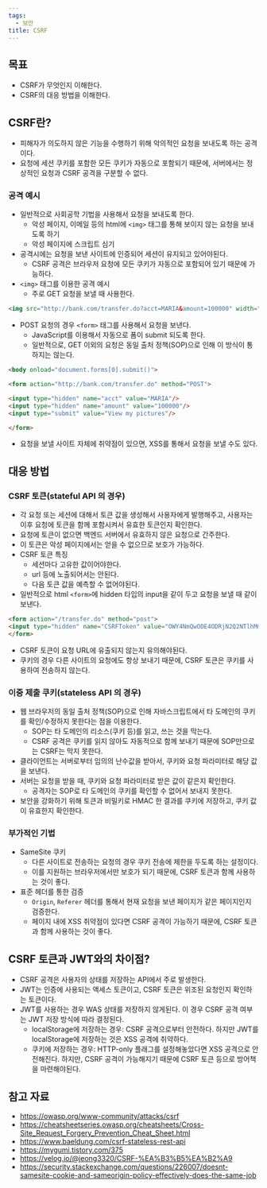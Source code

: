 ```yaml
---
tags:
  - 보안
title: CSRF
---
```



## 목표

- CSRF가 무엇인지 이해한다.
- CSRF의 대응 방법을 이해한다.

## CSRF란?

- 피해자가 의도하지 않은 기능을 수행하기 위해 악의적인 요청을 보내도록 하는 공격이다.
- 요청에 세션 쿠키를 포함한 모든 쿠키가 자동으로 포함되기 때문에, 서버에서는 정상적인 요청과 CSRF 공격을 구분할 수 없다.

### 공격 예시

- 일반적으로 사회공학 기법을 사용해서 요청을 보내도록 한다.
	- 악성 페이지, 이메일 등의 html에 `<img>` 태그를 통해 보이지 않는 요청을 보내도록 하기
	- 악성 페이지에 스크립트 심기
- 공격시에는 요청을 보낸 사이트에 인증되어 세션이 유지되고 있어야된다.
	- CSRF 공격은 브라우저 요청에 모든 쿠키가 자동으로 포함되어 있기 때문에 가능하다.
- `<img>` 태그를 이용한 공격 예시
	- 주로 GET 요청을 보낼 때 사용한다.

```html
<img src="http://bank.com/transfer.do?acct=MARIA&amount=100000" width="0" height="0" border="0">
```

- POST 요청의 경우 `<form>` 태그를 사용해서 요청을 보낸다.
	- JavaScript를 이용해서 자동으로 폼이 submit 되도록 한다.
	- 일반적으로, GET 이외의 요청은 동일 출처 정책(SOP)으로 인해 이 방식이 통하지는 않는다.

```html
<body onload="document.forms[0].submit()">

<form action="http://bank.com/transfer.do" method="POST">

<input type="hidden" name="acct" value="MARIA"/>
<input type="hidden" name="amount" value="100000"/>
<input type="submit" value="View my pictures"/>

</form>
```

- 요청을 보낼 사이트 자체에 취약점이 있으면, XSS를 통해서 요청을 보낼 수도 있다.

## 대응 방법

### CSRF 토큰(stateful API 의 경우)

- 각 요청 또는 세션에 대해서 토큰 값을 생성해서 사용자에게 발행해주고, 사용자는 이후 요청에 토큰을 함께 포함시켜서 유효한 토큰인지 확인한다.
- 요청에 토큰이 없으면 백엔드 서버에서 유효하지 않은 요청으로 간주한다.
- 이 토큰은 악성 페이지에서는 얻을 수 없으므로 보호가 가능하다.
- CSRF 토큰 특징
	- 세션마다 고유한 값이어야한다.
	- url 등에 노출되어서는 안된다.
	- 다음 토큰 값을 예측할 수 없어야된다.
- 일반적으로 html `<form>`에 hidden 타입의 input을 같이 두고 요청을 보낼 때 같이보낸다.

```html
<form action="/transfer.do" method="post"> 
<input type="hidden" name="CSRFToken" value="OWY4NmQwODE4ODRjN2Q2NTlhMmZlYWEwYzU1YWQwMTVhM2JmNGYxYjJiMGI4MjJjZDE1ZDZMGYwMGEwOA=="> [...] 
</form>
```

- CSRF 토큰이 요청 URL에 유출되지 않는지 유의해야된다.
- 쿠키의 경우 다른 사이트의 요청에도 항상 보내기 때문에, CSRF 토큰은 쿠키를 사용하여 전송하지 않는다.

### 이중 제출 쿠키(stateless API 의 경우)

- 웹 브라우저의 동일 출처 정책(SOP)으로 인해 자바스크립트에서 타 도메인의 쿠키를 확인/수정하지 못한다는 점을 이용한다.
	- SOP는 타 도메인의 리소스(쿠키 등)를 읽고, 쓰는 것을 막는다.
	- CSRF 공격은 쿠키를 읽지 않아도 자동적으로 함께 보내기 때문에 SOP만으로는 CSRF는 막지 못한다.
- 클라이언트는 서버로부터 임의의 난수값을 받아서, 쿠키와 요청 파라미터로 해당 값을 보낸다.
- 서버는 요청을 받을 때, 쿠키와 요청 파라미터로 받은 값이 같은지 확인한다.
	- 공격자는 SOP로 타 도메인의 쿠키를 확인할 수 없어서 보내지 못한다.
- 보안을 강화하기 위해 토큰과 비밀키로 HMAC 한 결과를 쿠키에 저장하고, 쿠키 값이 유효한지 확인한다. 

### 부가적인 기법

- SameSite 쿠키
	- 다른 사이트로 전송하는 요청의 경우 쿠키 전송에 제한을 두도록 하는 설정이다.
	- 이를 지원하는 브라우저에서만 보호가 되기 때문에, CSRF 토큰과 함께 사용하는 것이 좋다.
- 표준 헤더를 통한 검증
	- `Origin`, `Referer` 헤더를 통해서 현재 요청을 보낸 페이지가 같은 페이지인지 검증한다.
	- 페이지 내에 XSS 취약점이 있다면 CSRF 공격이 가능하기 때문에, CSRF 토큰과 함께 사용하는 것이 좋다.

## CSRF 토큰과 JWT와의 차이점?

- CSRF 공격은 사용자의 상태를 저장하는 API에서 주로 발생한다.
- JWT는 인증에 사용되는 액세스 토큰이고, CSRF 토큰은 위조된 요청인지 확인하는 토큰이다.
- JWT를 사용하는 경우 WAS 상태를 저장하지 않게된다. 이 경우 CSRF 공격 여부는 JWT 저장 방식에 따라 결정된다.
	- localStorage에 저장하는 경우: CSRF 공격으로부터 안전하다. 하지만 JWT를 localStorage에 저장하는 것은 XSS 공격에 취약하다.
	- 쿠키에 저장하는 경우: HTTP-only 플래그를 설정해놓았다면 XSS 공격으로 안전해진다. 하지만, CSRF 공격이 가능해지기 때문에 CSRF 토큰 등으로 방어책을 마련해야된다.


## 참고 자료

- https://owasp.org/www-community/attacks/csrf
- https://cheatsheetseries.owasp.org/cheatsheets/Cross-Site_Request_Forgery_Prevention_Cheat_Sheet.html
- https://www.baeldung.com/csrf-stateless-rest-api
- https://mygumi.tistory.com/375
- https://velog.io/@jeong3320/CSRF-%EA%B3%B5%EA%B2%A9
- https://security.stackexchange.com/questions/226007/doesnt-samesite-cookie-and-sameorigin-policy-effectively-does-the-same-job
